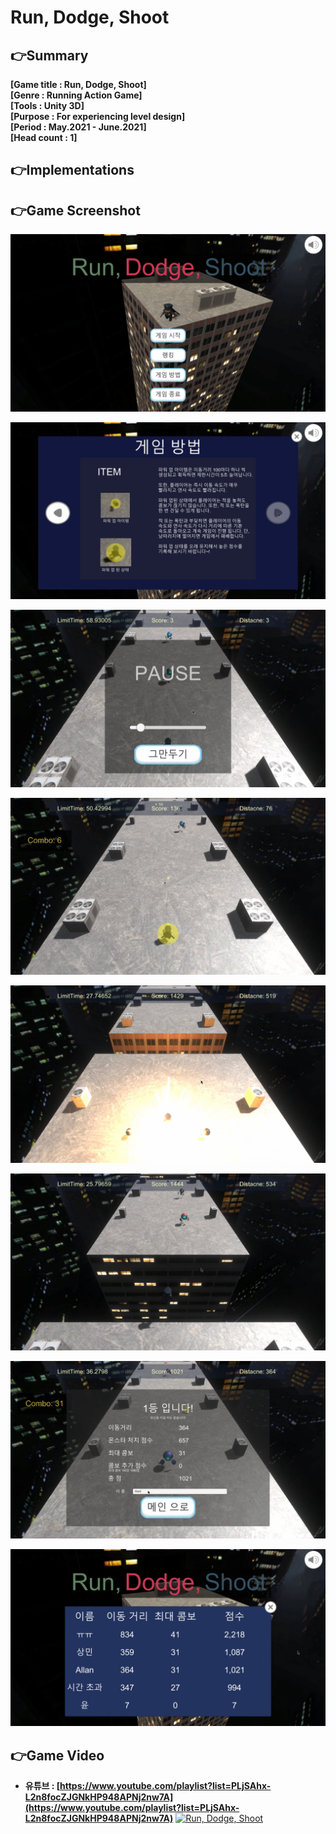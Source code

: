 # Run, Dodge, Shoot

## 👉Summary

**[Game title :  Run, Dodge, Shoot]** </br>
**[Genre      :  Running Action Game]** </br>
**[Tools      :  Unity 3D]** </br>
**[Purpose    :  For experiencing level design]** </br>
**[Period     :  May.2021 - June.2021]** </br>
**[Head count :  1]** </br>

## 👉Implementations



## 👉Game Screenshot

![1.png](Images/1.png)

![2.png](Images/2.png)

![3.png](Images/3.png)

![4.png](Images/4.png)

![5.png](Images/5.png)

![6.png](Images/6.png)

![7.png](Images/7.png)

![8.png](Images/8.png)

## 👉Game Video

- **유튜브 : [https://www.youtube.com/playlist?list=PLjSAhx-L2n8focZJGNkHP948APNj2nw7A](https://www.youtube.com/playlist?list=PLjSAhx-L2n8focZJGNkHP948APNj2nw7A)**
[![Run, Dodge, Shoot](https://img.youtube.com/vi/DevAbZc6Ofs/0.jpg)](https://www.youtube.com/watch?v=DevAbZc6Ofs "Run, Dodge, Shoot")
